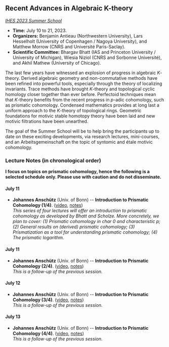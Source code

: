 ## Recent Advances in Algebraic K-theory

_[IHES 2023 Summer School](https://indico.math.cnrs.fr/event/8837/)_

- **Time:** July 10 to 21, 2023.
- **Organizers:** Benjamin Antieau (Northwestern University), Lars Hesselholt (University of Copenhagen / Nagoya University), and Matthew Morrow (CNRS and Université Paris-Saclay).
- **Scientific Committee:** Bhargav Bhatt (IAS and Princeton University / University of Michigan), Wiesia Niziol (CNRS and Sorbonne Université), and Akhil Mathew (University of Chicago). 


The last few years have witnessed an explosion of progress in algebraic _K_-theory. Derived algebraic geometry and non-commutative methods have been refined into powerful tools, especially through the theory of localizing invariants. Trace methods have brought _K_-theory and topological cyclic homology closer together than ever before. Perfectoid techniques mean that _K_-theory benefits from the recent progress in _p_-adic cohomology, such as prismatic cohomology. Condensed mathematics provides at long last a uniform approach to the _K_-theory of topological rings. Geometric foundations for motivic stable homotopy theory have been laid and new motivic filtrations have been unearthed.

The goal of the Summer School will be to help bring the participants up to date on these exciting developments, via research lectures, mini-courses, and an Arbeitsgemeinschaft on the topic of syntomic and étale motivic cohomology.

### Lecture Notes (in chronological order)

**I focus on topics on prismatic cohomology, hence the following is a selected schedule only. Please use with caution and do not disseminate.**


#### July 11



- **Johannes Anschütz** (Univ. of Bonn) -- **Introduction to Prismatic Cohomology (1/4)**. ([video](https://youtu.be/Pt2yNnYchZo), [notes](././Anschutz1.pdf)) <br/>
  _This series of four lectures will offer an introduction to prismatic cohomology as developed by Bhatt and Scholze. More concretely, we plan to cover: (1) Prismatic cohomology in char 0 and characteristic p; (2) General results on (derived) prismatic cohomology; (3) Prismatization as a tool for understanding prismatic cohomology; (4) The prismatic logarithm._

#### July 11

- **Johannes Anschütz** (Univ. of Bonn) -- **Introduction to Prismatic Cohomology (2/4)**. ([video](https://youtu.be/d298VIV9slc), [notes](././Anschutz2.pdf)) <br/>
  _This is a follow-up of the previous session._

#### July 12

- **Johannes Anschütz** (Univ. of Bonn) -- **Introduction to Prismatic Cohomology (3/4)**. ([video](https://youtu.be/tQvaC_a73Zw), [notes](././Anschutz3.pdf)) <br/>
  _This is a follow-up of the previous session._

#### July 13

- **Johannes Anschütz** (Univ. of Bonn) -- **Introduction to Prismatic Cohomology (4/4)**. ([video](https://youtu.be/uG8QKxslvd4), [notes](././Anschutz4.pdf)) <br/>
  _This is a follow-up of the previous session._